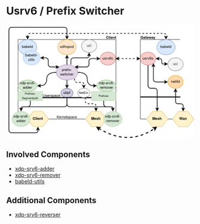# Usrv6 / Prefix Switcher

![](docs/systemoverview.png)

## Involved Components

- [xdp-srv6-adder](https://github.com/PolynomialDivision/xdp-srv6-adder)
- [xdp-srv6-remover](https://github.com/PolynomialDivision/xdp-srv6-remover)
- [babeld-utils]()

## Additional Components

- [xdp-srv6-reverser](https://github.com/PolynomialDivision/xdp-srv6-reverser)
